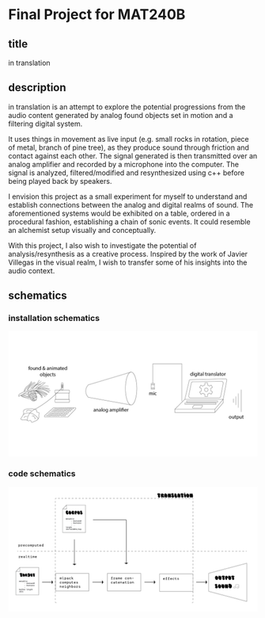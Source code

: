 # Final Project for MAT240B

## title
in translation

## description
in translation is an attempt to explore the potential progressions from the audio content generated by analog found objects set in motion and a filtering digital system. 

It uses things in movement as live input (e.g. small rocks in rotation, piece of metal, branch of pine tree), as they produce sound through friction and contact against each other. The signal generated is then transmitted over an analog amplifier and recorded by a microphone into the computer. The signal is analyzed, filtered/modified and resynthesized using c++ before being played back by speakers.

I envision this project as a small experiment for myself to understand and establish connections between the analog and digital realms of sound. The aforementioned systems would be exhibited on a table, ordered in a procedural fashion, establishing a chain of sonic events. It could resemble an alchemist setup visually and conceptually.

With this project, I also wish to investigate the potential of analysis/resynthesis as a creative process. Inspired by the work of Javier Villegas in the visual realm, I wish to transfer some of his insights into the audio context. 

## schematics
### installation schematics
![schematics 1](scheme1.png)

### code schematics
![schematics 2](scheme2.png)